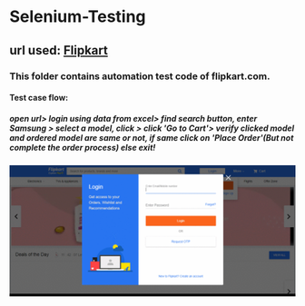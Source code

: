 # Selenium-Testing

## url used: [Flipkart](https://www.flipkart.com/)



### This folder contains automation test code of flipkart.com.

#### Test case flow: 

##### open url> login using data from excel> find search button, enter Samsung > select a model, click > click 'Go to Cart'> verify clicked model and ordered model are same or not, if same click on 'Place Order'(But not complete the order process) else exit!


![](flipkart_test.gif)



